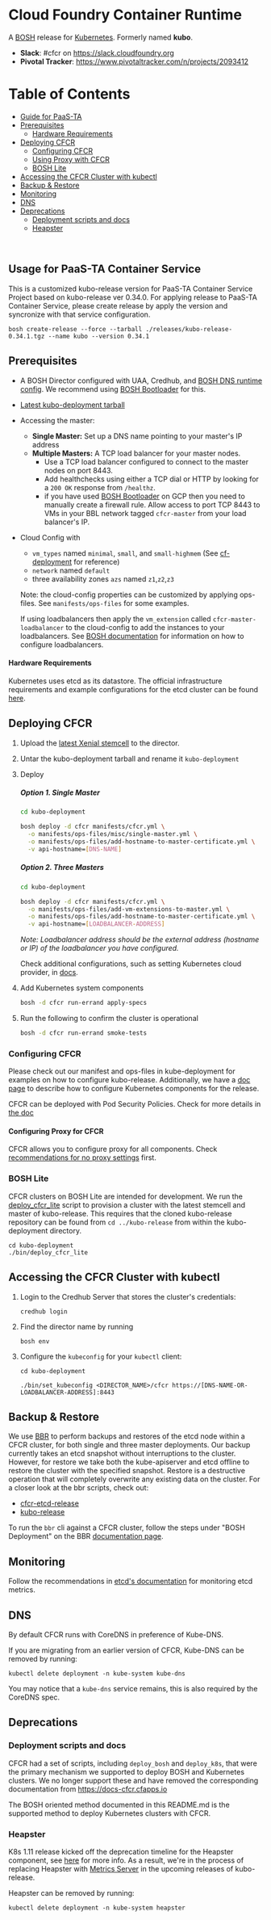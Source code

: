 # Cloud Foundry Container Runtime
A [BOSH](http://bosh.io/) release for [Kubernetes](http://kubernetes.io).  Formerly named **kubo**.

- **Slack**: #cfcr on https://slack.cloudfoundry.org
- **Pivotal Tracker**: https://www.pivotaltracker.com/n/projects/2093412

# Table of Contents
<!-- vscode-markdown-toc -->
* [Guide for PaaS-TA](#UsagePaasta)
* [Prerequisites](#Prerequisites)
  * [Hardware Requirements](#HardwareRequirements)
* [Deploying CFCR](#DeployingCFCR)
  * [Configuring CFCR](#ConfiguringCFCR)
  * [Using Proxy with CFCR](#ProxyWithCFCR)
  * [BOSH Lite](#BOSHLite)
* [Accessing the CFCR Cluster with kubectl](#AccessingtheCFCRClusterwithkubectl)
* [Backup & Restore](#BackupRestore)
* [Monitoring](#Monitoring)
* [DNS](#DNS)
* [Deprecations](#Deprecations)
  * [Deployment scripts and docs](#Deploymentscriptsanddocs)
  * [Heapster](#Heapster)
<br>
    

<!-- vscode-markdown-toc-config
	numbering=true
	autoSave=true
	/vscode-markdown-toc-config -->
<!-- /vscode-markdown-toc -->

## <a name='UsagePaasta'></a>Usage for PaaS-TA Container Service

This is a customized kubo-release version for PaaS-TA Container Service Project based on kubo-release ver 0.34.0.
For applying release to PaaS-TA Container Service, please create release by apply the version and syncronize with that service configuration.

`bosh create-release --force --tarball ./releases/kubo-release-0.34.1.tgz --name kubo --version 0.34.1`

##  <a name='Prerequisites'></a>Prerequisites

- A BOSH Director configured with UAA, Credhub, and [BOSH DNS runtime config](https://raw.githubusercontent.com/cloudfoundry/bosh-deployment/master/runtime-configs/dns.yml). We recommend using [BOSH Bootloader](https://github.com/cloudfoundry/bosh-bootloader) for this.
- [Latest kubo-deployment tarball](https://github.com/cloudfoundry-incubator/kubo-deployment/releases/latest)
- Accessing the master:
  - **Single Master:** Set up a DNS name pointing to your master's IP address
  - **Multiple Masters:** A TCP load balancer for your master nodes.
    - Use a TCP load balancer configured to connect to the master nodes on port 8443.
    - Add healthchecks using either a TCP dial or HTTP by looking for a `200 OK` response from `/healthz`.
    - if you have used [BOSH Bootloader](https://github.com/cloudfoundry/bosh-bootloader) on GCP then you need to manually create a firewall rule.  Allow access to port TCP 8443 to VMs in your BBL network tagged `cfcr-master` from your load balancer's IP.
- Cloud Config with
  - `vm_types` named `minimal`, `small`, and `small-highmem` (See [cf-deployment](https://github.com/cloudfoundry/cf-deployment) for reference)
  - `network` named `default`
  - three availability zones `azs` named `z1`,`z2`,`z3`

  Note: the cloud-config properties can be customized by applying ops-files. See `manifests/ops-files` for some examples.

  If using loadbalancers then apply the `vm_extension` called `cfcr-master-loadbalancer` to the cloud-config to add the instances to your loadbalancers. See [BOSH documentation](https://bosh.io/docs/cloud-config/#vm-extensions) for information on how to configure loadbalancers.

####  <a name='HardwareRequirements'></a>Hardware Requirements
Kubernetes uses etcd as its datastore. The official infrastructure requirements and example configurations for the etcd cluster can be found [here](https://github.com/etcd-io/etcd/blob/master/Documentation/op-guide/hardware.md).

##  <a name='DeployingCFCR'></a>Deploying CFCR

1. Upload the [latest Xenial stemcell](https://bosh.io/stemcells/#ubuntu-xenial) to the director.

1. Untar the kubo-deployment tarball and rename it `kubo-deployment`

1. Deploy

    ##### Option 1. Single Master

	```bash
	cd kubo-deployment

	bosh deploy -d cfcr manifests/cfcr.yml \
	  -o manifests/ops-files/misc/single-master.yml \
	  -o manifests/ops-files/add-hostname-to-master-certificate.yml \
	  -v api-hostname=[DNS-NAME]
	```

    ##### Option 2. Three Masters

	```bash
	cd kubo-deployment

	bosh deploy -d cfcr manifests/cfcr.yml \
	  -o manifests/ops-files/add-vm-extensions-to-master.yml \
	  -o manifests/ops-files/add-hostname-to-master-certificate.yml \
	  -v api-hostname=[LOADBALANCER-ADDRESS]
	```

	*Note: Loadbalancer address should be the external address (hostname or IP) of the loadbalancer you have configured.*

   Check additional configurations, such as setting Kubernetes cloud provider, in [docs](./docs/cloud-provider.md).

1. Add Kubernetes system components

    ```bash
    bosh -d cfcr run-errand apply-specs
    ```

1. Run the following to confirm the cluster is operational

    ```bash
    bosh -d cfcr run-errand smoke-tests
    ```
###  <a name='ConfiguringCFCR'></a>Configuring CFCR
Please check out our manifest and ops-files in kube-deployment for examples on how to configure kubo-release.
Additionally, we have a [doc page](docs/configuring-kubernetes-properties.md) to describe how to configure Kubernetes components for the release.

CFCR can be deployed with Pod Security Policies. Check for more details in [the
doc](docs/pod-security-policy-walkthrough.md)

####  <a name='ProxyWithCFCR'></a>Configuring Proxy for CFCR
CFCR allows you to configure proxy for all components. Check [recommendations
for no proxy settings](docs/using-proxy.md) first.

###  <a name='BOSHLite'></a>BOSH Lite
CFCR clusters on BOSH Lite are intended for development. We run the [deploy_cfcr_lite](https://github.com/cloudfoundry-incubator/kubo-deployment/blob/master/bin/deploy_cfcr_lite) script to provision a cluster with the latest stemcell and master of kubo-release.  This requires that the cloned kubo-release repository can be found from `cd ../kubo-release` from within the kubo-deployment directory.

```
cd kubo-deployment
./bin/deploy_cfcr_lite
```
##  <a name='AccessingtheCFCRClusterwithkubectl'></a>Accessing the CFCR Cluster with kubectl

1. Login to the Credhub Server that stores the cluster's credentials:
	```
	credhub login
	```
1. Find the director name by running
	```
	bosh env
	```
1. Configure the `kubeconfig` for your `kubectl` client:
	```
	cd kubo-deployment

	./bin/set_kubeconfig <DIRECTOR_NAME>/cfcr https://[DNS-NAME-OR-LOADBALANCER-ADDRESS]:8443
	```
##  <a name='BackupRestore'></a>Backup & Restore
We use [BBR](https://github.com/cloudfoundry-incubator/bosh-backup-and-restore) to perform backups and restores of the etcd node within a CFCR cluster, for both single and three master deployments. Our backup currently takes an etcd snapshot without interruptions to the cluster. However, for restore we take both the kube-apiserver and etcd offline to restore the cluster with the specified snapshot. Restore is a destructive operation that will completely overwrite any existing data on the cluster. For a closer look at the bbr scripts, check out:
- [cfcr-etcd-release](https://github.com/cloudfoundry-incubator/cfcr-etcd-release/tree/master/jobs/bbr-etcd)
- [kubo-release](https://github.com/cloudfoundry-incubator/kubo-release/tree/master/jobs/bbr-kube-apiserver)

To run the `bbr` cli against a CFCR cluster, follow the steps under "BOSH Deployment" on the BBR [documentation page](https://docs.cloudfoundry.org/bbr/#bosh-deployment).

##  <a name='Monitoring'></a>Monitoring

Follow the recommendations in [etcd's documentation](https://github.com/etcd-io/etcd/blob/master/Documentation/metrics.md) for monitoring etcd
metrics.

##  <a name='DNS'></a>DNS

By default CFCR runs with CoreDNS in preference of Kube-DNS.

If you are migrating from an earlier version of CFCR, Kube-DNS can be removed by running:

`kubectl delete deployment -n kube-system kube-dns`

You may notice that a `kube-dns` service remains, this is also required by the CoreDNS spec.

##  <a name='Deprecations'></a>Deprecations

###  <a name='Deploymentscriptsanddocs'></a>Deployment scripts and docs
CFCR had a set of scripts, including `deploy_bosh` and `deploy_k8s`, that were the primary mechanism we supported to deploy BOSH and Kubernetes clusters. We no longer support these and have removed the corresponding documentation from https://docs-cfcr.cfapps.io

The BOSH oriented method documented in this README.md is the supported method to deploy Kubernetes clusters with CFCR.

###  <a name='Heapster'></a>Heapster
K8s 1.11 release kicked off the deprecation timeline for the Heapster component, see [here](https://github.com/kubernetes/heapster/blob/master/docs/deprecation.md) for more info. As a result, we're in the process of replacing Heapster with [Metrics Server](https://github.com/kubernetes-incubator/metrics-server) in the upcoming releases of kubo-release.

Heapster can be removed by running:

`kubectl delete deployment -n kube-system heapster`



